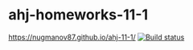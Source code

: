 # ahj-homeworks-11-1

https://nugmanov87.github.io/ahj-11-1/
[![Build status](https://ci.appveyor.com/api/projects/status/k0hqq7jl7c2vsc5g?svg=true)](https://ci.appveyor.com/project/nugmanov87/ahj-11-1)

